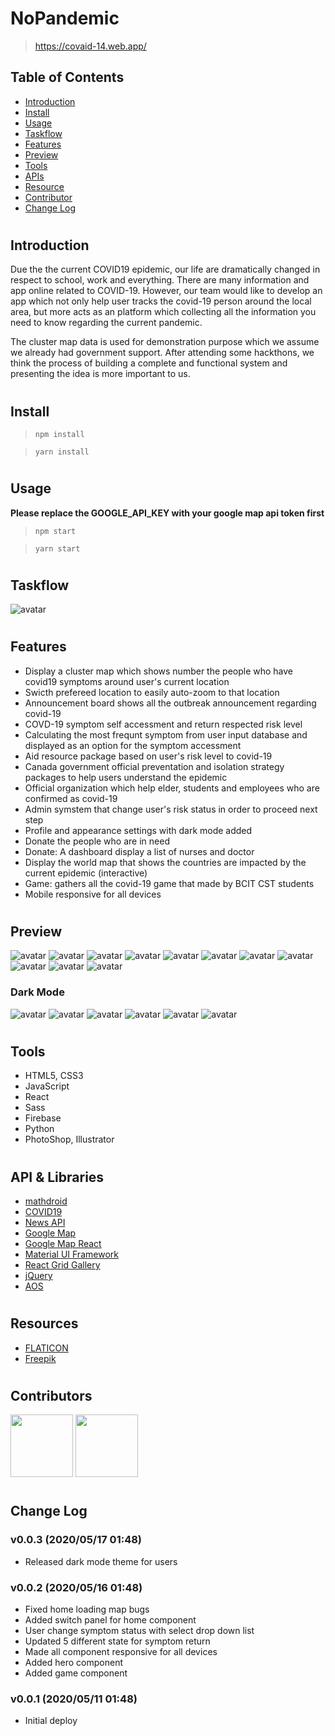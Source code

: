# NoPandemic

> https://covaid-14.web.app/

## Table of Contents

- [Introduction](#01)
- [Install](#02)
- [Usage](#03)
- [Taskflow](#04)
- [Features](#05)
- [Preview](#06)
- [Tools](#07)
- [APIs](#08)
- [Resource](#09)
- [Contributor](#10)
- [Change Log](#11)

#

## <span id="01">Introduction</span>

Due the the current COVID19 epidemic, our life are dramatically changed in respect to school, work and everything. There are many information and app online related to COVID-19. However, our team would like to develop an app which not only help user tracks the covid-19 person around the local area, but more acts as an platform which collecting all the information you need to know regarding the current pandemic.

The cluster map data is used for demonstration purpose which we assume we already had government support. After attending some hackthons, we think the process of building a complete and functional system and presenting the idea is more important to us.

#

## <span id="02">Install</span>

> `npm install`

> `yarn install`

#

## <span id="03">Usage</span>

**Please replace the GOOGLE_API_KEY with your google map api token first**

> `npm start`

> `yarn start`

#

## <span id="04">Taskflow</span>

![avatar](public/images/md/taskflow.png)

#

## <span id="05">Features</span>

- Display a cluster map which shows number the people who have covid19 symptoms around user's current location
- Swicth prefereed location to easily auto-zoom to that location
- Announcement board shows all the outbreak announcement regarding covid-19
- COVD-19 symptom self accessment and return respected risk level
- Calculating the most frequnt symptom from user input database and displayed as an option for the symptom accessment
- Aid resource package based on user's risk level to covid-19
- Canada government official preventation and isolation strategy packages to help users understand the epidemic
- Official organization which help elder, students and employees who are confirmed as covid-19
- Admin symstem that change user's risk status in order to proceed next step
- Profile and appearance settings with dark mode added
- Donate the people who are in need
- Donate: A dashboard display a list of nurses and doctor
- Display the world map that shows the countries are impacted by the current epidemic (interactive)
- Game: gathers all the covid-19 game that made by BCIT CST students
- Mobile responsive for all devices

#

## <span id="06">Preview</span>

![avatar](public/images/md/1.png)
![avatar](public/images/md/2.png)
![avatar](public/images/md/3.png)
![avatar](public/images/md/4.png)
![avatar](public/images/md/5.png)
![avatar](public/images/md/6.png)
![avatar](public/images/md/7.png)
![avatar](public/images/md/8.png)
![avatar](public/images/md/9.png)
![avatar](public/images/md/10.png)
![avatar](public/images/md/11.png)

### Dark Mode

![avatar](public/images/md/darkmode/1.png)
![avatar](public/images/md/darkmode/2.png)
![avatar](public/images/md/darkmode/3.png)
![avatar](public/images/md/darkmode/4.png)
![avatar](public/images/md/darkmode/5.png)
![avatar](public/images/md/darkmode/6.png)

#

## <span id="07">Tools</span>

- HTML5, CSS3
- JavaScript
- React
- Sass
- Firebase
- Python
- PhotoShop, Illustrator

#

## <span id="08">API & Libraries </span>

- [mathdroid](https://github.com/mathdroid/covid-19-api)
- [COVID19](https://covid19api.com/)
- [News API](https://newsapi.org/)
- [Google Map](https://developers.google.com/maps/documentation)
- [Google Map React](https://github.com/google-map-react/google-map-react)
- [Material UI Framework](https://material-ui.com/)
- [React Grid Gallery](https://github.com/benhowell/react-grid-gallery)
- [jQuery](https://jquery.com/)
- [AOS](https://github.com/michalsnik/aos)

#

## <span id="09">Resources</span>

- [FLATICON](https://www.flaticon.com/home)
- [Freepik](https://www.freepik.com/)

#

## <span id="10">Contributors</span>

<div>
    <a href="https://github.com/yang052513"><img src="public/images/md/yang.png" width="100px" height="100px"/></a>
    <a href="https://github.com/wenboji">
    <img src="public/images/md/wenbo.png" width="100px" height="100px"/></a>
</div>

#

## <span id="11">Change Log</span>

### v0.0.3 (2020/05/17 01:48)

- Released dark mode theme for users

### v0.0.2 (2020/05/16 01:48)

- Fixed home loading map bugs
- Added switch panel for home component
- User change symptom status with select drop down list
- Updated 5 different state for symptom return
- Made all component responsive for all devices
- Added hero component
- Added game component

### v0.0.1 (2020/05/11 01:48)

- Initial deploy
